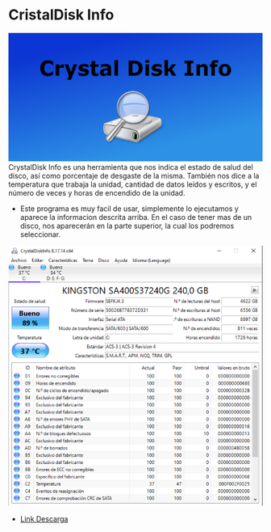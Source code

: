 # CristalDisk Info
![image](cristald.jpeg)
CrystalDisk Info es una herramienta que nos indica el estado de salud del disco, así como porcentaje de desgaste de la misma. También nos dice a la temperatura que trabaja la unidad, cantidad de datos leídos y escritos, y el número de veces y horas de encendido de la unidad.

- Este programa es muy facil de usar, simplemente lo ejecutamos y aparece la informacion descrita arriba. En el caso de tener mas de un disco, nos aparecerán en la parte superior, la cual los podremos seleccionar.  

![image](cristald1.PNG)

- [Link Descarga](https://osdn.net/projects/crystaldiskinfo/downloads/78693/CrystalDiskInfo9_0_0RC2.exe/)
